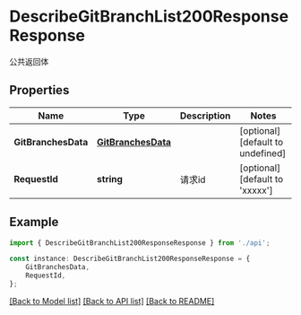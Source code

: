 # DescribeGitBranchList200ResponseResponse

公共返回体

## Properties

Name | Type | Description | Notes
------------ | ------------- | ------------- | -------------
**GitBranchesData** | [**GitBranchesData**](GitBranchesData.md) |  | [optional] [default to undefined]
**RequestId** | **string** | 请求id | [optional] [default to 'xxxxx']

## Example

```typescript
import { DescribeGitBranchList200ResponseResponse } from './api';

const instance: DescribeGitBranchList200ResponseResponse = {
    GitBranchesData,
    RequestId,
};
```

[[Back to Model list]](../README.md#documentation-for-models) [[Back to API list]](../README.md#documentation-for-api-endpoints) [[Back to README]](../README.md)
